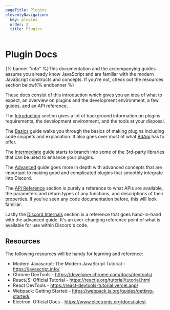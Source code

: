 ```yaml
---
pageTitle: Plugins
eleventyNavigation:
  key: plugins
  order: 2
  title: Plugins
---
```


# Plugin Docs
{% banner "info" %}This documentation and the accompanying guides assume you already know JavaScript and are familiar with the modern JavaScript constructs and concepts. If you're not, check out the resources section below!{% endbanner %}

These docs consist of this introduction which gives you an idea of what to expect, an overview on plugins and the development environment, a few guides, and an API reference.

The [Introduction](./introduction) section gives a lot of background information on plugins requirements, the development environment, and the tools at your disposal.

The [Basics](./plugin-basics) guide walks you through the basics of making plugins including code snippets and explanation. It also goes over most of what [BdApi](./api-reference/bdapi) has to offer.

The [Intermediate](./intermediate) guide starts to branch into some of the 3rd-party libraries that can be used to enhance your plugins.

The [Advanced](./advanced) guide goes more in depth with advanced concepts that are important to making good and complicated plugins that smoothly integrate into Discord.

The [API Reference](./api) section is purely a reference to what APIs are available, the parameters and return types of any functions, and descriptions of their properties. If you've seen any code documentation before, this will look familiar.

Lastly the [Discord Internals](./discord) section is a reference that goes hand-in-hand with the advanced guide. It's an ever-changing reference point of what is available for use within Discord's code.

## Resources

The following resources will be handy for learning and reference:

- Modern Javascript: The Modern JavaScript Tutorial - https://javascript.info/
- Chrome DevTools - https://developer.chrome.com/docs/devtools/
- ReactJS: Official Tutorial - https://reactjs.org/tutorial/tutorial.html
- React DevTools - https://react-devtools-tutorial.vercel.app/
- Webpack: Getting Started - https://webpack.js.org/guides/getting-started/
- Electron: Official Docs - https://www.electronjs.org/docs/latest